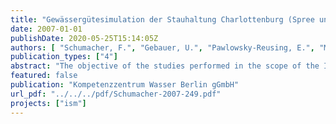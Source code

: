```yaml
---
title: "Gewässergütesimulation der Stauhaltung Charlottenburg (Spree und Kanäle) unter Berücksichtigung der Mischwasserentlastungen am Beispiel eines Starkregenereignisses im September 2005"
date: 2007-01-01
publishDate: 2020-05-25T15:14:05Z
authors: [ "Schumacher, F.", "Gebauer, U.", "Pawlowsky-Reusing, E.", "Meier, I.", "Schroeder, K.", "Leszinski, M.", "Heinzmann, B." ]
publication_types: ["4"]
abstract: "The objective of the studies performed in the scope of the Integrated Sewage Management (ISM) project on combined sewer overflows in Berlin, Germany was to develop methods that would make it possible to assess wastewater management measures performed under the city’s water management permit as well as more sophisticated strategies (e.g., global real time control) through the application of water body-related criteria. For this purpose, a preliminary study was first performed to characterize the underlying  water body-specific processes and hydraulic, physical, chemical and ecological parameters relevant to the status of Berlin’s surface waters (LESZINSKI et al., 2007a). The second step involved the development of a method for water quality-oriented assessment of wastewater management measures (LESZINSKI ET AL., 2007b). In addition to the already recognized thresholds for dissolved oxygen concentration during continuous, long-term water load conditions, particular focus was placed on formulating requirements for oxygen demand under peak load conditions. Ammonia toxicity due to sewage input, another important stress factor for aquatic ecosystems, was also analyzed and threshold values for both chronic and acute peak ammonia loads were defined. The results of the third phase of this research are described in this report. Two numerical simulation models (for urban drainage networks and surface waters) were combined and the feasibility of the developed method was evaluated based on the case of a combined sewer overflow event documented by the surface water monitoring. The simulations were performed using InfoWorksTM CS hydrological/hydrodynamic urban drainage network modeling software (ISM model) and the GERRIS/HYDRAX/Qsim unsteady ecosystem modeling system. The latter model was developed by the Federal Institute of Hydrology in Koblenz and is used by the Senate Department of Health, Environment and Consumer Protection (SenGesUmV). The present report describes the theoretical principles of the utilized models, the base of data available for analysis of the selected event, and the assumptions made in cases of missing input data for hydraulic modeling as well as for the water quality simulations. The one-dimensional hydraulic modeling results for the branched surface water system of the reach Berlin-Charlottenburg demonstrated that the hydraulic conditions can be simulated with satisfactory accuracy using the current data. In the case of water temperature, it was also possible to achieve a high degree of agreement between the measured and computed values in spite of the lack of highresolution temporal input data from the tributaries (Landwehr Canal, Panke River, BerlinSpandau Ship Canal). However, this was not the case for dissolved oxygen concentration, the main parameter used for evaluation of combined water treatment. The DOC simulations computed using input data based on a monthly sampling interval did not show satisfactory agreement with the online measurements in the water system. Dry-weather biological processes, which were associated with high-level, short-term oxygen enrichment or consumption, could not be depicted in the simulations. After completion of the water quality simulations, the effect of variation of individual input parameters was assessed. This analysis showed that no significant improvement of agreement with the measured values could be achieved by adjusting the assumptions for individual parameters (chlorophyll-a and BSB5). In the case of ammonia, the second most important parameter, the available sampling data from the tributaries in the investigated water system were collected only once a month, if at all. Therefore, it cannot be expected that the temporal distribution of this parameter was correctly reflected by the model. The number of validation measurements taken within the water system was also insufficient. Summarizing the results of the study of the linked urban drainage/surface water quality model, which was tested for the first time, it can be concluded that InfoWorks CS and GERRIS/HYRDRAX/Qsim provide problem-oriented simulation tools for reaching the objective of ISM study of assessing various scenarios for reduction of impacts from combined sewer overflows. By contrast, the available data are deficient and do not allow to adjust and calibrate the models to meet the specific needs of this task, particularly in light of the fact that short-term effects of combined sewer overflows are to be analyzed."
featured: false
publication: "Kompetenzzentrum Wasser Berlin gGmbH"
url_pdf: "../../../pdf/Schumacher-2007-249.pdf"
projects: ["ism"]
---
```


